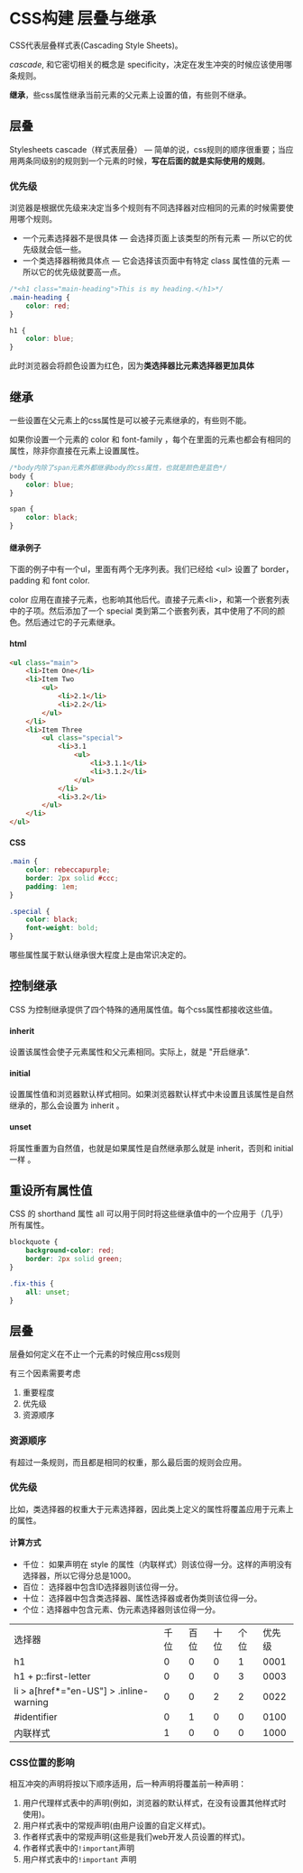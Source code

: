 # CSS构建 层叠与继承

CSS代表层叠样式表(Cascading Style Sheets)。

<em>cascade</em>, 和它密切相关的概念是 specificity，决定在发生冲突的时候应该使用哪条规则。

<strong>继承</strong>，些css属性继承当前元素的父元素上设置的值，有些则不继承。

## 层叠

Stylesheets cascade（样式表层叠） — 简单的说，css规则的顺序很重要；当应用两条同级别的规则到一个元素的时候，<strong>写在后面的就是实际使用的规则</strong>。

### 优先级

浏览器是根据优先级来决定当多个规则有不同选择器对应相同的元素的时候需要使用哪个规则。

- 一个元素选择器不是很具体 — 会选择页面上该类型的所有元素 — 所以它的优先级就会低一些。
- 一个类选择器稍微具体点 — 它会选择该页面中有特定 class 属性值的元素 — 所以它的优先级就要高一点。

```CSS
/*<h1 class="main-heading">This is my heading.</h1>*/
.main-heading { 
    color: red; 
}

h1 { 
    color: blue; 
}
```

此时浏览器会将颜色设置为红色，因为<strong>类选择器比元素选择器更加具体</strong>

## 继承

 一些设置在父元素上的css属性是可以被子元素继承的，有些则不能。

 如果你设置一个元素的 color 和 font-family ，每个在里面的元素也都会有相同的属性，除非你直接在元素上设置属性。

```CSS
/*body内除了span元素外都继承body的css属性，也就是颜色是蓝色*/
body {
    color: blue;
}

span {
    color: black;
}
```

#### 继承例子

下面的例子中有一个ul，里面有两个无序列表。我们已经给 &lt;ul&gt; 设置了 border， padding 和 font color.

color 应用在直接子元素，也影响其他后代。直接子元素&lt;li&gt;，和第一个嵌套列表中的子项。然后添加了一个 special 类到第二个嵌套列表，其中使用了不同的颜色。然后通过它的子元素继承。

#### html

```HTML
<ul class="main">
    <li>Item One</li>
    <li>Item Two
        <ul>
            <li>2.1</li>
            <li>2.2</li>
        </ul>
    </li>
    <li>Item Three
        <ul class="special">
            <li>3.1
                <ul>
                    <li>3.1.1</li>
                    <li>3.1.2</li>
                </ul>
            </li>
            <li>3.2</li>
        </ul>
    </li>
</ul>
```

#### CSS

```CSS
.main {
    color: rebeccapurple;
    border: 2px solid #ccc;
    padding: 1em;
}

.special {
    color: black;
    font-weight: bold;
}
```

哪些属性属于默认继承很大程度上是由常识决定的。

## 控制继承

CSS 为控制继承提供了四个特殊的通用属性值。每个css属性都接收这些值。

#### inherit

设置该属性会使子元素属性和父元素相同。实际上，就是 "开启继承".

#### initial

设置属性值和浏览器默认样式相同。如果浏览器默认样式中未设置且该属性是自然继承的，那么会设置为 inherit 。

#### unset

将属性重置为自然值，也就是如果属性是自然继承那么就是 inherit，否则和 initial一样 。

## 重设所有属性值

CSS 的 shorthand 属性 all 可以用于同时将这些继承值中的一个应用于（几乎）所有属性。

```CSS
blockquote {
    background-color: red;
    border: 2px solid green;
}

.fix-this {
    all: unset;
}
```

## 层叠

层叠如何定义在不止一个元素的时候应用css规则

有三个因素需要考虑

1. 重要程度
2. 优先级
3. 资源顺序

### 资源顺序

有超过一条规则，而且都是相同的权重，那么最后面的规则会应用。

### 优先级

比如，类选择器的权重大于元素选择器，因此类上定义的属性将覆盖应用于元素上的属性。

#### 计算方式

- 千位： 如果声明在 style 的属性（内联样式）则该位得一分。这样的声明没有选择器，所以它得分总是1000。
- 百位： 选择器中包含ID选择器则该位得一分。
- 十位： 选择器中包含类选择器、属性选择器或者伪类则该位得一分。
- 个位：选择器中包含元素、伪元素选择器则该位得一分。

<table>
<tr>
<td>选择器</td>
<td>千位</td>
<td>百位</td>
<td>十位</td>
<td>个位</td>
<td>优先级</td>
</tr>
<tr>
<td>h1</td>
<td>0</td>
<td>0</td>
<td>0</td>
<td>1</td>
<td>0001</td>
</t>
<tr>
<td>h1 + p::first-letter</td>
<td>0</td>
<td>0</td>
<td>0</td>
<td>3</td>
<td>0003</td>
</tr>
<tr>
<td>li > a[href*="en-US"] > .inline-warning</td>
<td>0</td>
<td>0</td>
<td>2</td>
<td>2</td>
<td>0022</td>
</tr>
<tr>
<td>#identifier</td>
<td>0</td>
<td>1</td>
<td>0</td>
<td>0</td>
<td>0100</td>
</tr>
<tr>
<td>内联样式</td>
<td>1</td>
<td>0</td>
<td>0</td>
<td>0</td>
<td>1000</td>
</tr>
</table>




### CSS位置的影响

相互冲突的声明将按以下顺序适用，后一种声明将覆盖前一种声明：

1. 用户代理样式表中的声明(例如，浏览器的默认样式，在没有设置其他样式时使用)。
2. 用户样式表中的常规声明(由用户设置的自定义样式)。
3. 作者样式表中的常规声明(这些是我们web开发人员设置的样式)。
4. 作者样式表中的`!important`声明
5. 用户样式表中的`!important` 声明
